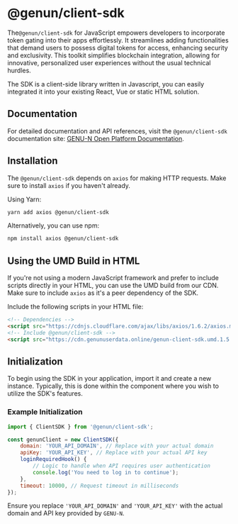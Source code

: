 
# @genun/client-sdk

The`@genun/client-sdk` for JavaScript empowers developers to incorporate token gating into their apps effortlessly. It streamlines adding functionalities that demand users to possess digital tokens for access, enhancing security and exclusivity. This toolkit simplifies blockchain integration, allowing for innovative, personalized user experiences without the usual technical hurdles.

The SDK is a client-side library written in Javascript, you can easily integrated it into your existing React, Vue or static HTML solution.

## Documentation

For detailed documentation and API references, visit the `@genun/client-sdk` documentation site: [GENU-N Open Platform Documentation](https://open.genun.tech/docs/).

## Installation

The `@genun/client-sdk` depends on `axios` for making HTTP requests. Make sure to install `axios` if you haven't already.

Using Yarn:

```bash
yarn add axios @genun/client-sdk
```

Alternatively, you can use npm:

```bash
npm install axios @genun/client-sdk
```

## Using the UMD Build in HTML

If you're not using a modern JavaScript framework and prefer to include scripts directly in your HTML, you can use the UMD build from our CDN. Make sure to include `axios` as it's a peer dependency of the SDK.

Include the following scripts in your HTML file:

```html
<!-- Dependencies -->
<script src="https://cdnjs.cloudflare.com/ajax/libs/axios/1.6.2/axios.min.js"></script>
<!-- Include @genun/client-sdk -->
<script src="https://cdn.genunuserdata.online/genun-client-sdk.umd.1.5.2.min.js"></script>
```

## Initialization

To begin using the SDK in your application, import it and create a new instance. Typically, this is done within the component where you wish to utilize the SDK's features.

### Example Initialization

```javascript
import { ClientSDK } from '@genun/client-sdk';

const genunClient = new ClientSDK({
    domain: 'YOUR_API_DOMAIN', // Replace with your actual domain
    apiKey: 'YOUR_API_KEY', // Replace with your actual API key
    loginRequiredHook() {
        // Logic to handle when API requires user authentication
        console.log('You need to log in to continue');
    },
    timeout: 10000, // Request timeout in milliseconds
});
```

Ensure you replace `'YOUR_API_DOMAIN'` and `'YOUR_API_KEY'` with the actual domain and API key provided by `GENU-N`.
